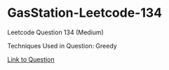 # GasStation-Leetcode-134

Leetcode Question 134 (Medium)

Techniques Used in Question:
Greedy

[Link to Question](https://leetcode.com/problems/gas-station/)
